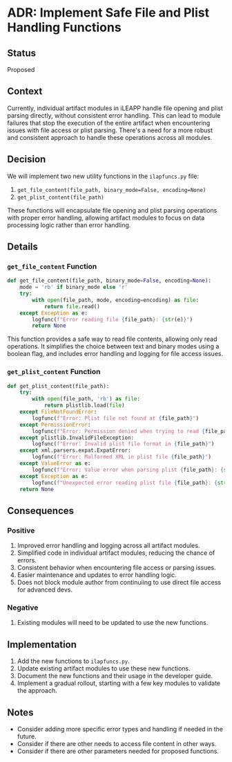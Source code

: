 # ADR: Implement Safe File and Plist Handling Functions

## Status

Proposed

## Context

Currently, individual artifact modules in iLEAPP handle file opening and plist parsing directly, without consistent error handling. This can lead to module failures that stop the execution of the entire artifact when encountering issues with file access or plist parsing. There's a need for a more robust and consistent approach to handle these operations across all modules.

## Decision

We will implement two new utility functions in the `ilapfuncs.py` file:

1. `get_file_content(file_path, binary_mode=False, encoding=None)`
2. `get_plist_content(file_path)`

These functions will encapsulate file opening and plist parsing operations with proper error handling, allowing artifact modules to focus on data processing logic rather than error handling.

## Details

### `get_file_content` Function

```python
def get_file_content(file_path, binary_mode=False, encoding=None):
    mode = 'rb' if binary_mode else 'r'
    try:
        with open(file_path, mode, encoding=encoding) as file:
            return file.read()
    except Exception as e:
        logfunc(f"Error reading file {file_path}: {str(e)}")
        return None
```

This function provides a safe way to read file contents, allowing only read operations. It simplifies the choice between text and binary modes using a boolean flag, and includes error handling and logging for file access issues.

### `get_plist_content` Function

```python
def get_plist_content(file_path):
    try:
        with open(file_path, 'rb') as file:
            return plistlib.load(file)
    except FileNotFoundError:
        logfunc(f"Error: Plist file not found at {file_path}")
    except PermissionError:
        logfunc(f"Error: Permission denied when trying to read {file_path}")
    except plistlib.InvalidFileException:
        logfunc(f"Error: Invalid plist file format in {file_path}")
    except xml.parsers.expat.ExpatError:
        logfunc(f"Error: Malformed XML in plist file {file_path}")
    except ValueError as e:
        logfunc(f"Error: Value error when parsing plist {file_path}: {str(e)}")
    except Exception as e:
        logfunc(f"Unexpected error reading plist file {file_path}: {str(e)}")
    return None
```

## Consequences

### Positive

1. Improved error handling and logging across all artifact modules.
2. Simplified code in individual artifact modules, reducing the chance of errors.
3. Consistent behavior when encountering file access or parsing issues.
4. Easier maintenance and updates to error handling logic.
5. Does not block module author from continuiing to use direct file access for advanced devs.

### Negative

1. Existing modules will need to be updated to use the new functions.

## Implementation

1. Add the new functions to `ilapfuncs.py`.
2. Update existing artifact modules to use these new functions.
3. Document the new functions and their usage in the developer guide.
4. Implement a gradual rollout, starting with a few key modules to validate the approach.

## Notes

- Consider adding more specific error types and handling if needed in the future.
- Consider if there are other needs to access file content in other ways.
- Consider if there are other parameters needed for proposed functions.
